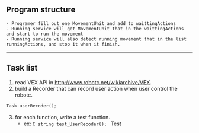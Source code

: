## Program structure
	- Programer fill out one MovementUnit and add to waittingActions
	- Running service will get MovementUnit that in the waittingActions and start to run the movement
	- Running service will also detect running movement that in the list runningActions, and stop it when it finish.
***
## Task list
1. read VEX API in <http://www.robotc.net/wikiarchive/VEX>.
2. build a Recorder that can record user action when user control the robotc.
```C
Task userRecoder();
```
3. for each function, write a test function.
	- ex: ```C string test_UserRecoder(); ```
Test
